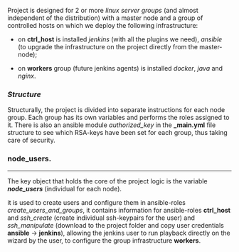 Project is designed for 2 or more *linux server groups* (and almost independent of the distribution) with a master node and a group of controlled hosts on which we deploy the following infrastructure:

- on **ctrl_host** is installed *jenkins* (with all the plugins we need), *ansible* (to upgrade the infrastructure on the project directly from the master-node);

- on **workers** group (future jenkins agents) is installed *docker*, *java* and *nginx*. 


### *Structure*

Structurally, the project is divided into separate instructions for each node group. Each group has its own variables and performs the roles assigned to it. There is also an ansible module *authorized_key* in the **_main.yml** file structure to see which RSA-keys have been set for each group, thus taking care of security.

### **node_users**.
---

The key object that holds the core of the project logic is the variable ***node_users*** (individual for each node).


it is used to create users and configure them in ansible-roles *create_users_and_groups*, it contains information for ansible-roles **ctrl_host** and *ssh_create* (create individual ssh-keypairs for the user) and *ssh_manipulate* (download to the project folder and copy user credentials **ansible** -> **jenkins**), allowing the jenkins user to run playback directly on the wizard by the user, to configure the group infrastructure **workers**.